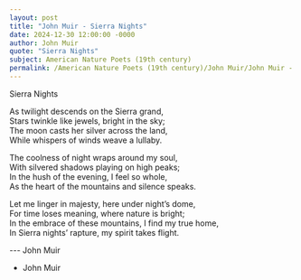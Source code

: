 ```yaml
---
layout: post
title: "John Muir - Sierra Nights"
date: 2024-12-30 12:00:00 -0000
author: John Muir
quote: "Sierra Nights"
subject: American Nature Poets (19th century)
permalink: /American Nature Poets (19th century)/John Muir/John Muir - Sierra Nights
---
```


Sierra Nights

As twilight descends on the Sierra grand,  
Stars twinkle like jewels, bright in the sky;  
The moon casts her silver across the land,  
While whispers of winds weave a lullaby.

The coolness of night wraps around my soul,  
With silvered shadows playing on high peaks;  
In the hush of the evening, I feel so whole,  
As the heart of the mountains and silence speaks.

Let me linger in majesty, here under night’s dome,  
For time loses meaning, where nature is bright;  
In the embrace of these mountains, I find my true home,  
In Sierra nights’ rapture, my spirit takes flight.

--- John Muir

- John Muir
